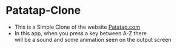 # Patatap-Clone

* This is a Simple Clone of the website <a href="patatap.com">Patatap.com</a>
* In this app, when you press a key between A-Z there <br> will be a sound and some animation seen on the output screen
